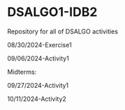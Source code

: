 # DSALGO1-IDB2
Repository for all of DSALGO activities

08/30/2024-Exercise1

09/06/2024-Activity1

Midterms:

09/27/2024-Activity1

10/11/2024-Activity2
